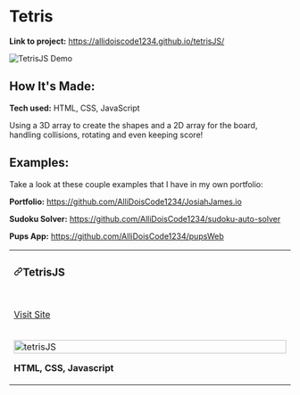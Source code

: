 # Tetris

**Link to project:** https://allidoiscode1234.github.io/tetrisJS/

![TetrisJS Demo](https://drive.google.com/file/d/141gt1sF9ahTvF1ms36u6VOxKWmUX1ViX/view)

## How It's Made:

**Tech used:** HTML, CSS, JavaScript

Using a 3D array to create the shapes and a 2D array for the board, handling collisions, rotating and even keeping score!

## Examples:

Take a look at these couple examples that I have in my own portfolio:

**Portfolio:** https://github.com/AlliDoisCode1234/JosiahJames.io

**Sudoku Solver:** https://github.com/AlliDoisCode1234/sudoku-auto-solver

**Pups App:** https://github.com/AlliDoisCode1234/pupsWeb

<article>
      <div>
  <div>
<table>
  <tbody><tr>
    <td width="33%" valign="top">
      <h3><a id="user-content-travelaraorg" class="anchor" aria-hidden="true" href="#travelaraorg"><svg class="octicon octicon-link" viewBox="0 0 16 16" version="1.1" width="16" height="16" aria-hidden="true"><path fill-rule="evenodd" d="M7.775 3.275a.75.75 0 001.06 1.06l1.25-1.25a2 2 0 112.83 2.83l-2.5 2.5a2 2 0 01-2.83 0 .75.75 0 00-1.06 1.06 3.5 3.5 0 004.95 0l2.5-2.5a3.5 3.5 0 00-4.95-4.95l-1.25 1.25zm-4.69 9.64a2 2 0 010-2.83l2.5-2.5a2 2 0 012.83 0 .75.75 0 001.06-1.06 3.5 3.5 0 00-4.95 0l-2.5 2.5a3.5 3.5 0 004.95 4.95l1.25-1.25a.75.75 0 00-1.06-1.06l-1.25 1.25a2 2 0 01-2.83 0z"></path></svg></a>TetrisJS</h3>
        <br>
        <p><a href="https://allidoiscode1234.github.io/tetrisJS/" rel="nofollow">Visit Site</a></p>
        <br>
        <a href="https://allidoiscode1234.github.io/tetrisJS/" rel="nofollow">
            <img src="https://media.giphy.com/media/YZNgXZflvmMVp3O5UD/giphy.gif" width="100%" alt="tetrisJS" data-canonical-src="https://media.giphy.com/media/YZNgXZflvmMVp3O5UD/giphy.gif" style="max-width:100%;">
        </a>
        <p><strong>HTML, CSS, Javascript</p>
    </td>
    
  </tr>
</tbody></table>
</article>
      </div>
  </div>
